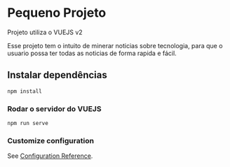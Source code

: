 # Pequeno Projeto
Projeto utiliza o VUEJS v2

Esse projeto tem o intuito de minerar noticias sobre tecnologia, para que o usuario possa ter todas as
noticias de forma rapida e fácil.

## Instalar dependências
```
npm install
```

### Rodar o servidor do VUEJS
```
npm run serve
```


### Customize configuration
See [Configuration Reference](https://cli.vuejs.org/config/).
